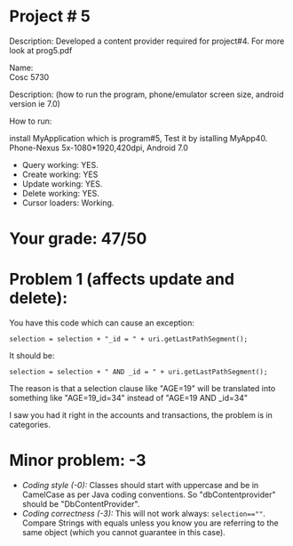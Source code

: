 # Project # 5
Description:
Developed a content provider required for project#4.
For more look at prog5.pdf

Name:  
Cosc 5730

Description:  (how to run the program, phone/emulator screen size, android version ie 7.0)

How to run:

install MyApplication which is program#5, Test it by istalling MyApp40.
Phone-Nexus 5x-1080*1920,420dpi, Android 7.0



* Query working: YES.
* Create working: YES
* Update working: YES.
* Delete working: YES.
* Cursor loaders: Working.


# Your grade:  47/50

# Problem 1 (affects update and delete):

You have this code which can cause an exception:

    selection = selection + "_id = " + uri.getLastPathSegment();

It should be:

    selection = selection + " AND _id = " + uri.getLastPathSegment();

The reason is that a selection clause like "AGE=19" will be translated into something like "AGE=19_id=34" instead of "AGE=19 AND _id=34"

I saw you had it right in the accounts and transactions, the problem is in categories.




# Minor problem: -3

* *Coding style (-0):* Classes should start with uppercase and be in CamelCase as per Java coding conventions. So "dbContentprovider" should be "DbContentProvider".
* *Coding correctness (-3):* This will not work always: `selection==""`. Compare Strings with equals unless you know you are referring to the same object (which you cannot guarantee in this case).


